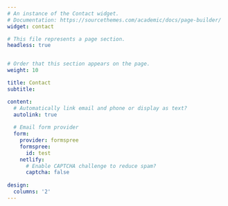 ```yaml
---
# An instance of the Contact widget.
# Documentation: https://sourcethemes.com/academic/docs/page-builder/
widget: contact

# This file represents a page section.
headless: true


# Order that this section appears on the page.
weight: 10

title: Contact
subtitle:

content:
  # Automatically link email and phone or display as text?
  autolink: true
  
  # Email form provider
  form:
    provider: formspree
    formspree:
      id: test
    netlify:
      # Enable CAPTCHA challenge to reduce spam?
      captcha: false
  
design:
  columns: '2'
---
```

